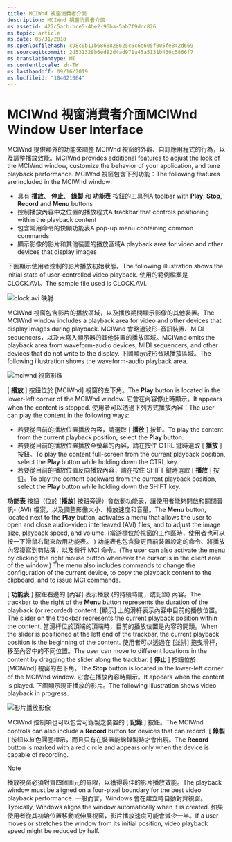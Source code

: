 ```yaml
---
title: MCIWnd 視窗消費者介面
description: MCIWnd 視窗消費者介面
ms.assetid: 422c5acb-bce5-4be2-96ba-5ab7f9dcc826
ms.topic: article
ms.date: 05/31/2018
ms.openlocfilehash: c98c0b11b6868828625c6c6e605f005fe842d669
ms.sourcegitcommit: 2d531328b6ed82d4ad971a45a5131b430c5866f7
ms.translationtype: MT
ms.contentlocale: zh-TW
ms.lasthandoff: 09/16/2019
ms.locfileid: "104021064"
---
```

# <a name="mciwnd-window-user-interface"></a><span data-ttu-id="b0fb8-103">MCIWnd 視窗消費者介面</span><span class="sxs-lookup"><span data-stu-id="b0fb8-103">MCIWnd Window User Interface</span></span>

<span data-ttu-id="b0fb8-104">MCIWnd 提供額外的功能來調整 MCIWnd 視窗的外觀、自訂應用程式的行為，以及調整播放效能。</span><span class="sxs-lookup"><span data-stu-id="b0fb8-104">MCIWnd provides additional features to adjust the look of the MCIWnd window, customize the behavior of your application, and tune playback performance.</span></span> <span data-ttu-id="b0fb8-105">MCIWnd 視窗包含下列功能：</span><span class="sxs-lookup"><span data-stu-id="b0fb8-105">The following features are included in the MCIWnd window:</span></span>

-   <span data-ttu-id="b0fb8-106">具有 **播放**、 **停止**、 **錄製** 和 **功能表** 按鈕的工具列</span><span class="sxs-lookup"><span data-stu-id="b0fb8-106">A toolbar with **Play**, **Stop**, **Record** and **Menu** buttons</span></span>
-   <span data-ttu-id="b0fb8-107">控制播放內容中之位置的播放程式</span><span class="sxs-lookup"><span data-stu-id="b0fb8-107">A trackbar that controls positioning within the playback content</span></span>
-   <span data-ttu-id="b0fb8-108">包含常用命令的快顯功能表</span><span class="sxs-lookup"><span data-stu-id="b0fb8-108">A pop-up menu containing common commands</span></span>
-   <span data-ttu-id="b0fb8-109">顯示影像的影片和其他裝置的播放區域</span><span class="sxs-lookup"><span data-stu-id="b0fb8-109">A playback area for video and other devices that display images</span></span>

<span data-ttu-id="b0fb8-110">下圖顯示使用者控制的影片播放初始狀態。</span><span class="sxs-lookup"><span data-stu-id="b0fb8-110">The following illustration shows the initial state of user-controlled video playback.</span></span> <span data-ttu-id="b0fb8-111">使用的範例檔案是 CLOCK.AVI。</span><span class="sxs-lookup"><span data-stu-id="b0fb8-111">The sample file used is CLOCK.AVI.</span></span>

![clock.avi 映射](images/mciwnd1.gif)

<span data-ttu-id="b0fb8-113">MCIWnd 視窗包含影片的播放區域，以及播放期間顯示影像的其他裝置。</span><span class="sxs-lookup"><span data-stu-id="b0fb8-113">The MCIWnd window includes a playback area for video and other devices that display images during playback.</span></span> <span data-ttu-id="b0fb8-114">MCIWnd 會略過波形-音訊裝置、MIDI sequencers，以及未寫入顯示器的其他裝置的播放區域。</span><span class="sxs-lookup"><span data-stu-id="b0fb8-114">MCIWnd omits the playback area from waveform-audio devices, MIDI sequencers, and other devices that do not write to the display.</span></span> <span data-ttu-id="b0fb8-115">下圖顯示波形音訊播放區域。</span><span class="sxs-lookup"><span data-stu-id="b0fb8-115">The following illustration shows the waveform-audio playback area.</span></span>

![mciwnd 視窗影像](images/mciwnd4.gif)

<span data-ttu-id="b0fb8-117">[ **播放** ] 按鈕位於 [MCIWnd] 視窗的左下角。</span><span class="sxs-lookup"><span data-stu-id="b0fb8-117">The **Play** button is located in the lower-left corner of the MCIWnd window.</span></span> <span data-ttu-id="b0fb8-118">它會在內容停止時顯示。</span><span class="sxs-lookup"><span data-stu-id="b0fb8-118">It appears when the content is stopped.</span></span> <span data-ttu-id="b0fb8-119">使用者可以透過下列方式播放內容：</span><span class="sxs-lookup"><span data-stu-id="b0fb8-119">The user can play the content in the following ways:</span></span>

-   <span data-ttu-id="b0fb8-120">若要從目前的播放位置播放內容，請選取 [ **播放** ] 按鈕。</span><span class="sxs-lookup"><span data-stu-id="b0fb8-120">To play the content from the current playback position, select the **Play** button.</span></span>
-   <span data-ttu-id="b0fb8-121">若要從目前的播放位置播放全螢幕的內容，請在按住 CTRL 鍵時選取 [ **播放** ] 按鈕。</span><span class="sxs-lookup"><span data-stu-id="b0fb8-121">To play the content full-screen from the current playback position, select the **Play** button while holding down the CTRL key.</span></span>
-   <span data-ttu-id="b0fb8-122">若要從目前的播放位置反向播放內容，請在按住 SHIFT 鍵時選取 [ **播放** ] 按鈕。</span><span class="sxs-lookup"><span data-stu-id="b0fb8-122">To play the content backward from the current playback position, select the **Play** button while holding down the SHIFT key.</span></span>

<span data-ttu-id="b0fb8-123">**功能表** 按鈕（位於 [**播放**] 按鈕旁邊）會啟動功能表，讓使用者能夠開啟和關閉音訊- (AVI) 檔案，以及調整影像大小、播放速度和音量。</span><span class="sxs-lookup"><span data-stu-id="b0fb8-123">The **Menu** button, located next to the **Play** button, activates a menu that allows the user to open and close audio-video interleaved (AVI) files, and to adjust the image size, playback speed, and volume.</span></span> <span data-ttu-id="b0fb8-124"> (當游標位於視窗的工作區時，使用者也可以按一下滑鼠右鍵來啟用功能表。 ) 功能表也包含變更目前裝置設定的命令、將播放內容複寫到剪貼簿，以及發行 MCI 命令。</span><span class="sxs-lookup"><span data-stu-id="b0fb8-124">(The user can also activate the menu by clicking the right mouse button whenever the cursor is in the client area of the window.) The menu also includes commands to change the configuration of the current device, to copy the playback content to the clipboard, and to issue MCI commands.</span></span>

<span data-ttu-id="b0fb8-125">[ **功能表** ] 按鈕右邊的 [內容] 表示播放 (的持續時間，或記錄) 內容。</span><span class="sxs-lookup"><span data-stu-id="b0fb8-125">The trackbar to the right of the **Menu** button represents the duration of the playback (or recorded) content.</span></span> <span data-ttu-id="b0fb8-126">[顯示] 上的滑杆表示內容中目前的播放位置。</span><span class="sxs-lookup"><span data-stu-id="b0fb8-126">The slider on the trackbar represents the current playback position within the content.</span></span> <span data-ttu-id="b0fb8-127">當滑杆位於頂端的頂端時，目前的播放位置是內容的開頭。</span><span class="sxs-lookup"><span data-stu-id="b0fb8-127">When the slider is positioned at the left end of the trackbar, the current playback position is the beginning of the content.</span></span> <span data-ttu-id="b0fb8-128">使用者可以透過在 [並排] 拖曳滑杆，移至內容中的不同位置。</span><span class="sxs-lookup"><span data-stu-id="b0fb8-128">The user can move to different locations in the content by dragging the slider along the trackbar.</span></span> <span data-ttu-id="b0fb8-129">[ **停止** ] 按鈕位於 [MCIWnd] 視窗的左下角。</span><span class="sxs-lookup"><span data-stu-id="b0fb8-129">The **Stop** button is located in the lower-left corner of the MCIWnd window.</span></span> <span data-ttu-id="b0fb8-130">它會在播放內容時顯示。</span><span class="sxs-lookup"><span data-stu-id="b0fb8-130">It appears when the content is played.</span></span> <span data-ttu-id="b0fb8-131">下圖顯示現正播放的影片。</span><span class="sxs-lookup"><span data-stu-id="b0fb8-131">The following illustration shows video playback in progress.</span></span>

![影片播放影像](images/mciwnd2.gif)

<span data-ttu-id="b0fb8-133">MCIWnd 控制項也可以包含可錄製之裝置的 [ **記錄** ] 按鈕。</span><span class="sxs-lookup"><span data-stu-id="b0fb8-133">The MCIWnd controls can also include a **Record** button for devices that can record.</span></span> <span data-ttu-id="b0fb8-134">[ **錄製** ] 按鈕以紅色圓圈標示，而且只有在裝置能夠錄製時才會出現。</span><span class="sxs-lookup"><span data-stu-id="b0fb8-134">The **Record** button is marked with a red circle and appears only when the device is capable of recording.</span></span>

> [!Note]  
> <span data-ttu-id="b0fb8-135">播放視窗必須對齊四個圖元的界限，以獲得最佳的影片播放效能。</span><span class="sxs-lookup"><span data-stu-id="b0fb8-135">The playback window must be aligned on a four-pixel boundary for the best video playback performance.</span></span> <span data-ttu-id="b0fb8-136">一般而言，Windows 會在建立時自動對齊視窗。</span><span class="sxs-lookup"><span data-stu-id="b0fb8-136">Typically, Windows aligns the window automatically when it is created.</span></span> <span data-ttu-id="b0fb8-137">如果使用者從其初始位置移動或伸展視窗，影片播放速度可能會減少一半。</span><span class="sxs-lookup"><span data-stu-id="b0fb8-137">If a user moves or stretches the window from its initial position, video playback speed might be reduced by half.</span></span>

 

 

 




